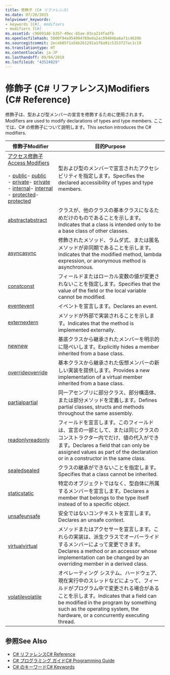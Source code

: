 ```yaml
---
title: 修飾子 (C# リファレンス)
ms.date: 07/20/2015
helpviewer_keywords:
- keywords [C#], modifiers
- modifiers [C#]
ms.assetid: c96691dd-b357-49ec-b5ae-03ca214fadfb
ms.openlocfilehash: 5000f94a954994769eda2ac09404ba6a71c4639b
ms.sourcegitcommit: 2eceb05f1a5bb261291a1f6a91c5153727ac1c19
ms.translationtype: HT
ms.contentlocale: ja-JP
ms.lasthandoff: 09/04/2018
ms.locfileid: "43524829"
---
```

# <a name="modifiers-c-reference"></a><span data-ttu-id="4e160-102">修飾子 (C# リファレンス)</span><span class="sxs-lookup"><span data-stu-id="4e160-102">Modifiers (C# Reference)</span></span>
<span data-ttu-id="4e160-103">修飾子は、型および型メンバーの宣言を修飾するために使用されます。</span><span class="sxs-lookup"><span data-stu-id="4e160-103">Modifiers are used to modify declarations of types and type members.</span></span> <span data-ttu-id="4e160-104">ここでは、C# の修飾子について説明します。</span><span class="sxs-lookup"><span data-stu-id="4e160-104">This section introduces the C# modifiers.</span></span>  
  
|<span data-ttu-id="4e160-105">修飾子</span><span class="sxs-lookup"><span data-stu-id="4e160-105">Modifier</span></span>|<span data-ttu-id="4e160-106">目的</span><span class="sxs-lookup"><span data-stu-id="4e160-106">Purpose</span></span>|  
|--------------|-------------|  
|[<span data-ttu-id="4e160-107">アクセス修飾子</span><span class="sxs-lookup"><span data-stu-id="4e160-107">Access Modifiers</span></span>](../../../csharp/language-reference/keywords/access-modifiers.md)<br /><br /> <span data-ttu-id="4e160-108">-   [public](../../../csharp/language-reference/keywords/public.md)</span><span class="sxs-lookup"><span data-stu-id="4e160-108">-   [public](../../../csharp/language-reference/keywords/public.md)</span></span><br /><span data-ttu-id="4e160-109">-   [private](../../../csharp/language-reference/keywords/private.md)</span><span class="sxs-lookup"><span data-stu-id="4e160-109">-   [private](../../../csharp/language-reference/keywords/private.md)</span></span><br /><span data-ttu-id="4e160-110">-   [internal](../../../csharp/language-reference/keywords/internal.md)</span><span class="sxs-lookup"><span data-stu-id="4e160-110">-   [internal](../../../csharp/language-reference/keywords/internal.md)</span></span><br /><span data-ttu-id="4e160-111">-   [protected](../../../csharp/language-reference/keywords/protected.md)</span><span class="sxs-lookup"><span data-stu-id="4e160-111">-   [protected](../../../csharp/language-reference/keywords/protected.md)</span></span>|<span data-ttu-id="4e160-112">型および型のメンバーで宣言されたアクセシビリティを指定します。</span><span class="sxs-lookup"><span data-stu-id="4e160-112">Specifies the declared accessibility of types and type members.</span></span>|  
|[<span data-ttu-id="4e160-113">abstract</span><span class="sxs-lookup"><span data-stu-id="4e160-113">abstract</span></span>](../../../csharp/language-reference/keywords/abstract.md)|<span data-ttu-id="4e160-114">クラスが、他のクラスの基本クラスになるためだけのものであることを示します。</span><span class="sxs-lookup"><span data-stu-id="4e160-114">Indicates that a class is intended only to be a base class of other classes.</span></span>|  
|[<span data-ttu-id="4e160-115">async</span><span class="sxs-lookup"><span data-stu-id="4e160-115">async</span></span>](../../../csharp/language-reference/keywords/async.md)|<span data-ttu-id="4e160-116">修飾されたメソッド、ラムダ式、または匿名メソッドが非同期であることを示します。</span><span class="sxs-lookup"><span data-stu-id="4e160-116">Indicates that the modified method, lambda expression, or anonymous method is asynchronous.</span></span>|  
|[<span data-ttu-id="4e160-117">const</span><span class="sxs-lookup"><span data-stu-id="4e160-117">const</span></span>](../../../csharp/language-reference/keywords/const.md)|<span data-ttu-id="4e160-118">フィールドまたはローカル変数の値が変更されないことを指定します。</span><span class="sxs-lookup"><span data-stu-id="4e160-118">Specifies that the value of the field or the local variable cannot be modified.</span></span>|  
|[<span data-ttu-id="4e160-119">event</span><span class="sxs-lookup"><span data-stu-id="4e160-119">event</span></span>](../../../csharp/language-reference/keywords/event.md)|<span data-ttu-id="4e160-120">イベントを宣言します。</span><span class="sxs-lookup"><span data-stu-id="4e160-120">Declares an event.</span></span>|  
|[<span data-ttu-id="4e160-121">extern</span><span class="sxs-lookup"><span data-stu-id="4e160-121">extern</span></span>](../../../csharp/language-reference/keywords/extern.md)|<span data-ttu-id="4e160-122">メソッドが外部で実装されることを示します。</span><span class="sxs-lookup"><span data-stu-id="4e160-122">Indicates that the method is implemented externally.</span></span>|  
|[<span data-ttu-id="4e160-123">new</span><span class="sxs-lookup"><span data-stu-id="4e160-123">new</span></span>](../../../csharp/language-reference/keywords/new.md)|<span data-ttu-id="4e160-124">基底クラスから継承されたメンバーを明示的に隠ぺいします。</span><span class="sxs-lookup"><span data-stu-id="4e160-124">Explicitly hides a member inherited from a base class.</span></span>|  
|[<span data-ttu-id="4e160-125">override</span><span class="sxs-lookup"><span data-stu-id="4e160-125">override</span></span>](../../../csharp/language-reference/keywords/override.md)|<span data-ttu-id="4e160-126">基本クラスから継承された仮想メンバーの新しい実装を提供します。</span><span class="sxs-lookup"><span data-stu-id="4e160-126">Provides a new implementation of a virtual member inherited from a base class.</span></span>|  
|[<span data-ttu-id="4e160-127">partial</span><span class="sxs-lookup"><span data-stu-id="4e160-127">partial</span></span>](../../../csharp/language-reference/keywords/partial-type.md)|<span data-ttu-id="4e160-128">同一アセンブリに部分クラス、部分構造体、または部分メソッドを定義します。</span><span class="sxs-lookup"><span data-stu-id="4e160-128">Defines partial classes, structs and methods throughout the same assembly.</span></span>|  
|[<span data-ttu-id="4e160-129">readonly</span><span class="sxs-lookup"><span data-stu-id="4e160-129">readonly</span></span>](../../../csharp/language-reference/keywords/readonly.md)|<span data-ttu-id="4e160-130">フィールドを宣言します。このフィールドは、宣言の一部として、または同じクラスのコンストラクター内でだけ、値の代入ができます。</span><span class="sxs-lookup"><span data-stu-id="4e160-130">Declares a field that can only be assigned values as part of the declaration or in a constructor in the same class.</span></span>|  
|[<span data-ttu-id="4e160-131">sealed</span><span class="sxs-lookup"><span data-stu-id="4e160-131">sealed</span></span>](../../../csharp/language-reference/keywords/sealed.md)|<span data-ttu-id="4e160-132">クラスの継承ができないことを指定します。</span><span class="sxs-lookup"><span data-stu-id="4e160-132">Specifies that a class cannot be inherited.</span></span>|  
|[<span data-ttu-id="4e160-133">static</span><span class="sxs-lookup"><span data-stu-id="4e160-133">static</span></span>](../../../csharp/language-reference/keywords/static.md)|<span data-ttu-id="4e160-134">特定のオブジェクトではなく、型自体に所属するメンバーを宣言します。</span><span class="sxs-lookup"><span data-stu-id="4e160-134">Declares a member that belongs to the type itself instead of to a specific object.</span></span>|  
|[<span data-ttu-id="4e160-135">unsafe</span><span class="sxs-lookup"><span data-stu-id="4e160-135">unsafe</span></span>](../../../csharp/language-reference/keywords/unsafe.md)|<span data-ttu-id="4e160-136">安全ではないコンテキストを宣言します。</span><span class="sxs-lookup"><span data-stu-id="4e160-136">Declares an unsafe context.</span></span>|  
|[<span data-ttu-id="4e160-137">virtual</span><span class="sxs-lookup"><span data-stu-id="4e160-137">virtual</span></span>](../../../csharp/language-reference/keywords/virtual.md)|<span data-ttu-id="4e160-138">メソッドまたはアクセサーを宣言します。これらの実装は、派生クラスでオーバーライドするメンバーによって変更できます。</span><span class="sxs-lookup"><span data-stu-id="4e160-138">Declares a method or an accessor whose implementation can be changed by an overriding member in a derived class.</span></span>|  
|[<span data-ttu-id="4e160-139">volatile</span><span class="sxs-lookup"><span data-stu-id="4e160-139">volatile</span></span>](../../../csharp/language-reference/keywords/volatile.md)|<span data-ttu-id="4e160-140">オペレーティング システム、ハードウェア、現在実行中のスレッドなどによって、フィールドがプログラム中で変更される場合があることを示します。</span><span class="sxs-lookup"><span data-stu-id="4e160-140">Indicates that a field can be modified in the program by something such as the operating system, the hardware, or a concurrently executing thread.</span></span>|  
  
## <a name="see-also"></a><span data-ttu-id="4e160-141">参照</span><span class="sxs-lookup"><span data-stu-id="4e160-141">See Also</span></span>

- [<span data-ttu-id="4e160-142">C# リファレンス</span><span class="sxs-lookup"><span data-stu-id="4e160-142">C# Reference</span></span>](../../../csharp/language-reference/index.md)  
- [<span data-ttu-id="4e160-143">C# プログラミング ガイド</span><span class="sxs-lookup"><span data-stu-id="4e160-143">C# Programming Guide</span></span>](../../../csharp/programming-guide/index.md)  
- [<span data-ttu-id="4e160-144">C# のキーワード</span><span class="sxs-lookup"><span data-stu-id="4e160-144">C# Keywords</span></span>](../../../csharp/language-reference/keywords/index.md)
